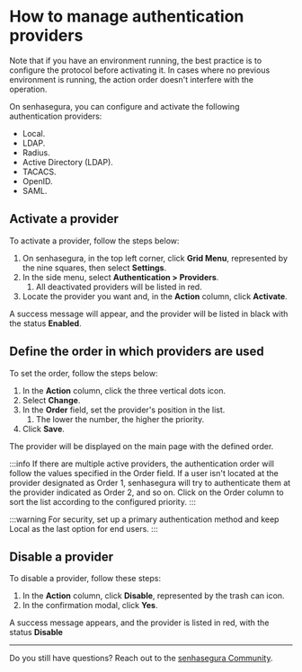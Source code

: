 # How to manage authentication providers

Note that if you have an environment running, the best practice is to configure the protocol before activating it. In cases where no previous environment is running, the action order doesn't interfere with the operation.

On senhasegura, you can configure and activate the following authentication providers:

* Local.
* LDAP.
* Radius.
* Active Directory (LDAP).
* TACACS.
* OpenID.
* SAML.

## Activate a provider

To activate a provider, follow the steps below:

1. On senhasegura, in the top left corner, click **Grid Menu**, represented by the nine squares, then select **Settings**.
2. In the side menu, select **Authentication > Providers**.
   1. All deactivated providers will be listed in red.
3. Locate the provider you want and, in the **Action** column, click **Activate**.

A success message will appear, and the provider will be listed in black with the status **Enabled**.

## Define the order in which providers are used

To set the order, follow the steps below:

1. In the **Action** column, click the three vertical dots icon.
2. Select **Change**.
3. In the **Order** field, set the provider's position in the list.
   1. The lower the number, the higher the priority.
4. Click **Save**.

The provider will be displayed on the main page with the defined order.

 :::info
If there are multiple active providers, the authentication order will follow the values specified in the Order field. If a user isn't located at the provider designated as Order 1, senhasegura will try to authenticate them at the provider indicated as Order 2, and so on. Click on the Order column to sort the list according to the configured priority.
:::

 :::warning
For security, set up a primary authentication method and keep Local as the last option for end users.
:::

## Disable a provider

To disable a provider, follow these steps:

1. In the **Action** column, click **Disable**, represented by the trash can icon.
2. In the confirmation modal, click **Yes**.

A success message appears, and the provider is listed in red, with the status **Disable**

***
Do you still have questions? Reach out to the [senhasegura Community](https://community.senhasegura.io/).